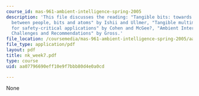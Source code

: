 ```yaml
---
course_id: mas-961-ambient-intelligence-spring-2005
description: 'This file discusses the reading: "Tangible bits: towards seamless interfaces
  between people, bits and atoms" by Ishii and Ullmer, "Tangible multimodal interfaces
  for safety-critical applications" by Cohen and McGee?, "Ambient Interfaces: Design
  Challenges and Recommendations" by Gross.'
file_location: /coursemedia/mas-961-ambient-intelligence-spring-2005/aa07796690eff10e9f7bbb80d4e0a0cd_nk_week7.pdf
file_type: application/pdf
layout: pdf
title: nk_week7.pdf
type: course
uid: aa07796690eff10e9f7bbb80d4e0a0cd

---
```

None